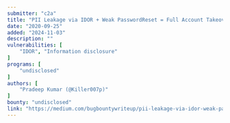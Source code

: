 ```yaml
---
submitter: "c2a"
title: "PII Leakage via IDOR + Weak PasswordReset = Full Account Takeover"
date: "2020-09-25"
added: "2024-11-03"
description: ""
vulnerabilities: [
    "IDOR", "Information disclosure"
]
programs: [
    "undisclosed"
]
authors: [
    "Pradeep Kumar (@Killer007p)"
]
bounty: "undisclosed"
link: "https://medium.com/bugbountywriteup/pii-leakage-via-idor-weak-passwordreset-full-account-takeover-58d159f88d73"
---
```




